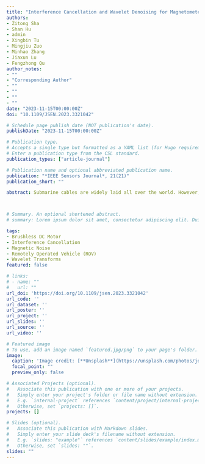```yaml
---
title: "Interference Cancellation and Wavelet Denoising for Magnetometers in Electric Work-Class ROVs"
authors:
- Zitong Sha
- Shan Hu
- admin
- Xingbin Tu
- Mingjiu Zuo
- Minhao Zhang
- Jiaxun Lu
- Fengzhong Qu
author_notes:
- ""
- "Corresponding Author"
- ""
- ""
- ""
- ""
date: "2023-11-15T00:00:00Z"
doi: "10.1109/JSEN.2023.3321042"

# Schedule page publish date (NOT publication's date).
publishDate: "2023-11-15T00:00:00Z"

# Publication type.
# Accepts a single type but formatted as a YAML list (for Hugo requirements).
# Enter a publication type from the CSL standard.
publication_types: ["article-journal"]

# Publication name and optional abbreviated publication name.
publication: "*IEEE Sensors Journal*, 21(21)"
publication_short: ""

abstract: Submarine cables are widely laid all over the world. However, they are not completely fixed in practice and are subject to displacement by currents and typhoons. To maintain and repair the submarine cables, it is necessary to detect their positions. Using a remotely operated vehicle (ROV) equipped with magnetometers is a common way for submarine detection. However, as ROVs develop toward electrification and large scale, the interference of electric drives on the magnetometer is significant. Magnetic interference and noise in the environment affect the signals of magnetometers, reducing the accuracy of submarine cable detection. In this article, a two-step method is proposed to reduce the influence of magnetic noise and interference. In the first step, we eliminate magnetic interference based on its correlation with motor speed. In the second step, wavelet transform is used to eliminate environmental magnetic noise. According to the simulation and on-site test, this method can reduce the magnetic interference caused by brushless dc motors and improve the accuracy of magnetic detection and positioning of submarine cables.



# Summary. An optional shortened abstract.
# summary: Lorem ipsum dolor sit amet, consectetur adipiscing elit. Duis posuere tellus ac convallis placerat. Proin tincidunt magna sed ex sollicitudin condimentum.

tags:
- Brushless DC Motor
- Interference Cancellation
- Magnetic Noise
- Remotely Operated Vehicle (ROV)
- Wavelet Transforms
featured: false

# links:
# - name: ""
#   url: ""
url_doi: 'https://doi.org/10.1109/jsen.2023.3321042'
url_code: ''
url_dataset: ''
url_poster: ''
url_project: ''
url_slides: ''
url_source: ''
url_video: ''

# Featured image
# To use, add an image named `featured.jpg/png` to your page's folder. 
image:
  caption: 'Image credit: [**Unsplash**](https://unsplash.com/photos/jdD8gXaTZsc)'
  focal_point: ""
  preview_only: false

# Associated Projects (optional).
#   Associate this publication with one or more of your projects.
#   Simply enter your project's folder or file name without extension.
#   E.g. `internal-project` references `content/project/internal-project/index.md`.
#   Otherwise, set `projects: []`.
projects: []

# Slides (optional).
#   Associate this publication with Markdown slides.
#   Simply enter your slide deck's filename without extension.
#   E.g. `slides: "example"` references `content/slides/example/index.md`.
#   Otherwise, set `slides: ""`.
slides: ""
---
```

